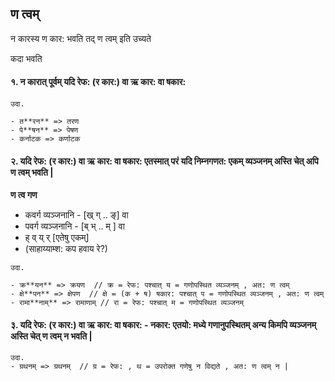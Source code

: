 ## ण त्वम्

न कारस्य ण कार: भवति तद् ण त्वम् इति उच्यते

कदा भवति

#### १. न कारात् पूर्वम् यदि रेफ: (र कार:) वा ऋ कार: वा षकार:

```
उदा.

- त**रन** => तरण
- पे**षन** => पेषण
- कर्नाटक => कर्णाटक
```

#### २. यदि रेफ: (र कार:) वा ऋ कार: वा षकार: एतस्मात् परं यदि निम्नगणत: एकम् व्यञ्जनम् अस्ति चेत् अपि ण त्वम् भवति |

**ण त्व गण**
- कवर्ग व्यञ्जनानि - [ख् ग् .. ङ्]  वा
- पवर्ग व्यञ्जनानि - [ब् भ् .. म् ]  वा
- ह् व् य् र्  [एतेषु एकम्]
- (साहाय्याम्श: कप हवाय रे?)

```
उदा.

- क्र**यन** => क्रयण  // क्र = रेफ: पश्चात् य = गणोपस्थित व्यञ्जनम् , अत: ण त्वम्
- क्षे**पन** => क्षेपण  // क्षे = (क + ष) षकार: पश्चात् प = गणोपस्थित व्यञ्जनम् , अत: ण त्वम्
- रामा**नाम्** => रामाणाम् // रा = रेफ: पश्चात् म = गणोपस्थित व्यञ्जनम्
```

#### ३. यदि रेफ: (र कार:) वा ऋ कार: वा षकार: - नकार: एतयो: मध्ये गणानुपस्थितम् अन्य किमपि व्यञ्जनम् अस्ति चेत् ण त्वम् न भवति |

```
उदा.
- ग्रथनम् => ग्रथनम्  // ग्र = रेफ: , थ = उपरोक्त गणेषु न विद्यते , अत: ण त्वम् न |
```
